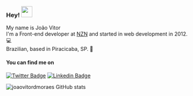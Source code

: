 ###  Hey! <img src="https://media.giphy.com/media/hvRJCLFzcasrR4ia7z/giphy.gif" width="30px">

My name is João Vitor <br>
I'm a Front-end developer at [NZN](https://nzn.io) and started in web development in 2012. :computer:<br>
Brazilian, based in Piracicaba, SP.  :house_with_garden:<br>

#### You can find me on
[![Twitter Badge](https://img.shields.io/badge/-Twitter-1ca0f1?style=flat-square&labelColor=1ca0f1&logo=twitter&logoColor=white&link=https://twitter.com/joaovdmoraes)](https://twitter.com/joaovdmoraes) [![Linkedin Badge](https://img.shields.io/badge/-LinkedIn-blue?style=flat-square&logo=Linkedin&logoColor=white&link=https://www.linkedin.com/in/joao-vitor-moraes/)](https://www.linkedin.com/in/joao-vitor-moraes/)

![joaovitordmoraes GitHub stats](https://github-readme-stats.vercel.app/api?username=joaovitordmoraes&show_icons=true&theme=dracula)
